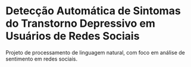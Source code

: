 # Detecção Automática de Sintomas do Transtorno Depressivo em Usuários de Redes Sociais

Projeto de processamento de linguagem natural, com foco em análise de sentimento em redes sociais.

